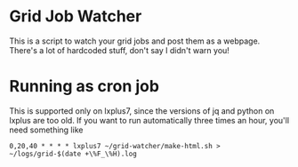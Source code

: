 Grid Job Watcher
================

This is a script to watch your grid jobs and post them as a
webpage. There's a lot of hardcoded stuff, don't say I didn't warn
you!


Running as cron job
===================

This is supported only on lxplus7, since the versions of jq and python
on lxplus are too old. If you want to run automatically three times an
hour, you'll need something like

```
0,20,40 * * * * lxplus7 ~/grid-watcher/make-html.sh > ~/logs/grid-$(date +\%F_\%H).log
```
